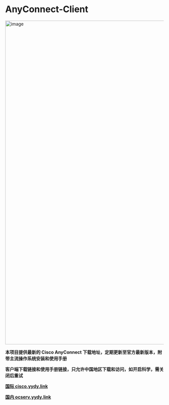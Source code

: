 # AnyConnect-Client

<img width="1033" height="1026" alt="image" src="https://github.com/user-attachments/assets/195d07bc-c163-4a2f-8f3a-90ef26cfca74" />

**本项目提供最新的 Cisco AnyConnect 下载地址，定期更新至官方最新版本，附带主流操作系统安装和使用手册**

**客户端下载链接和使用手册链接，只允许中国地区下载和访问，如开启科学，需关闭后重试**

**[国际 cisco.yydy.link](https://cisco.yydy.link)**

**[国内 ocserv.yydy.link](https://ocserv.yydy.link:2023)**
